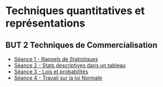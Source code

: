 # Techniques quantitatives et représentations

## BUT 2 Techniques de Commercialisation

- [Séance 1 - Rappels de Statistiques](seance1--rappels-stats.pdf)
- [Séance 2 - Stats descriptives dans un tableau](seance2--stats-sur-tableur)
- [Séance 3 - Lois et probabilités](seance3--lois-et-proba.pdf)
- [Séance 4 - Travail sur la loi Normale](seance4--loi-normale)

<!--

- TC Cherbourg Stats :
    - Découpage du cours en petite séquence de 15 à 30 minutes
    - Faire des séances 15 à 30 minutes, suivies de 1h d'exercice
    - Tableur : simplifier le TP2 (attention à logements autres par exemple)
    - Ajouter un ou deux TPs de manipulation Excel avec des graphiques
    - Programme des 9 séances
        1. Rappel de stats desc 
        1. 1ère manipulation dans un tableur (calculs et graphiques ?)
        2. Pourquoi la statistique inférentielle ? loi + IC
        3. Loi de Bernouilli et Loi Binomiale + exercices sur tableur (?)
        4. Loi de Poisson + exercices sur tableur (?)
        5. Loi Normale + exercices sur tableur (?)
        6. Test
        7. TP données réelles
        8. Evaluation finale

Fiche module dans le PN :

Descriptif

Contribution au développement de la ou des compétences ciblées :
- Savoir mettre en œuvre des modèles de prévision et d’approche probabiliste dans des situations simples
- Développer un esprit critique et un esprit d’analyse
- Savoir identifier la loi de probabilité régissant un phénomène
- Savoir poser des hypothèses

Contenus :
- Problèmes de dénombrement
- Calcul de probabilités élémentaires et de probabilités conditionnelles
- Variables aléatoires
- Lois de probabilités usuelles (binomiale, poisson, normale)
- Test d’ajustement (Khi-2)


-->
